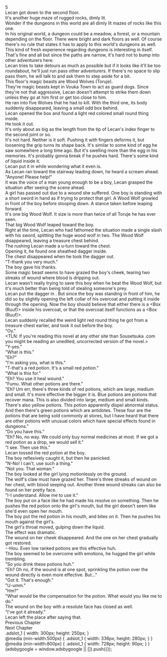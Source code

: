 5<br/>
Lecan got down to the second floor.<br/>
It's another huge maze of rugged rocks, dimly lit.<br/>
Wonder if the dungeons in this world are all dimly lit mazes of rocks like this one.<br/>
In his original world, a dungeon could be a meadow, a forest, or a mountain depending on the floor. There were bright and dark floors as well. Of course there's no rule that states it has to apply to this world's dungeons as well. This kind of fresh experience regarding dungeons is interesting in itself.<br/>
That's fine and all but since the paths are narrow, it's hard not to bump into other adventurers here.<br/>
Lecan tries to take detours as much as possible but if it looks like it'll be too roundabout, he'll just run pass other adventurers. If there's no space to slip pass them, he will talk to and ask them to step aside for a bit.<br/>
This floor's magic beasts are Wood Wolves (Toruje).<br/>
They're magic beasts kept in Vouka Town to act as guard dogs. Since they're not that aggressive, Lecan doesn't attempt to strike them down unless they go at him first or get too close to him.<br/>
He ran into five Wolves that he had to kill. With the third one, its body suddenly disappeared, leaving a small odd box behind.<br/>
Lecan opened the box and found a light red colored small round thing inside.<br/>
He took it out.<br/>
It's only about as big as the length from the tip of Lecan's index finger to the second joint or so.<br/>
It's not hard. Neither is it soft. Pushing it with fingers deforms it, but loosening the grip turns its shape back. It's similar to some kind of egg he saw somewhere a long time ago. But it's swelling more than the egg in his memories. It's probably gonna break if he pushes hard. There's some kind of liquid inside it.<br/>
Lecan put it in <Storage> while wondering what it even is.<br/>
As Lecan ran toward the stairway leading down, he heard a scream ahead.<br/>
"Anyone! Please help!"<br/>
It was the voice of a man young enough to be a boy, Lecan grasped the situation after seeing the scene ahead.<br/>
A girl has passed out due to a wound she suffered. One boy is standing with a short sword in hand as if trying to protect that girl. A Wood Wolf growled in front of the boy before stooping down. A stance taken before leaping forward.<br/>
It's one big Wood Wolf. It size is more than twice of all Toruje he has ever seen.<br/>
That big Wood Wolf leaped toward the boy.<br/>
Right at the time, Lecan who had fathomed the situation made a single slash with his sword, splitting the huge wood wolf in two. The Wood Wolf disappeared, leaving a treasure chest behind.<br/>
The rushing Lecan made a u-turn toward the chest.<br/>
Opening it, he found one sheathed dagger inside.<br/>
The chest disappeared when he took the dagger out.<br/>
"T-thank you very much."<br/>
The boy gave his thanks.<br/>
Some magic beast seems to have grazed the boy's cheek, tearing two streaks of wound where blood is dripping out.<br/>
Lecan wasn't really trying to save this boy when he beat the Wood Wolf, but it's much better than being told of stealing someone's prey.<br/>
Lecan put the dagger in <Storage>. But since the boy was standing in front of him, he did so by slightly opening the left collar of his overcoat and putting it inside through the opening. Now the boy should believe that either there is a <Box (Ruuf)> inside his overcoat, or that the overcoat itself functions as a <Box (Ruuf)>.<br/>
Lecan suddenly recalled the weird light red round thing he got from a treasure chest earlier, and took it out before the boy.<br/>
"Oy."<br/>
<TLN: If you're reading this novel at any other site than Sousetsuka .com you might be reading an unedited, uncorrected version of the novel.><br/>
"Y-yes."<br/>
"What is this."<br/>
"Eh?"<br/>
"I'm asking you, what is this."<br/>
"T-that's a red potion. It's a small red potion."<br/>
"What is this for."<br/>
"Eh? You use it heal wound."<br/>
"Fumu. What other potions are there."<br/>
"Eh? Um err, there's three kinds of red potions, which are large, medium and small. It's more effective the bigger it is. Blue potions are potions that recover mana. This is also divided into large, medium and small kinds. There's also yellow potions. This potion apparently dispel abnormal status. And then there's green potions which are antidotes. These four are the potions that are being sold commonly at stores, but I have heard that there are other potions with unusual colors which have special effects found in dungeons."<br/>
"Do you have this."<br/>
"Eh? No, no way. We could only buy normal medicines at most. If we got a red potion as a drop, we would sell it."<br/>
"I see. Then use this."<br/>
Lecan tossed the red potion at the boy.<br/>
The boy reflexively caught it, but then he panicked. <br/>
"N-No! I can't, use such a thing."<br/>
"Not you. That woman."<br/>
The boy looked at the girl lying motionlessly on the ground.<br/>
The wolf's claw must have grazed her. There's three streaks of wound on her chest, with blood seeping out. Another three wound streaks can also be found on her pretty face.<br/>
"I-I understand. Allow me to use it."<br/>
The boy put on a face like he had made his resolve on something. Then he pushes the red potion onto the girl's mouth, but the girl doesn't seem like she'd even open her mouth.<br/>
The boy put the red potion in his mouth, and bites on it. Then he pushes his mouth against the girl's.<br/>
The girl's throat moved, gulping down the liquid.<br/>
The effect was dramatic.<br/>
The wound on her cheek disappeared. And the one on her chest gradually got restored.<br/>
--Hou. Even low ranked potions are this effective huh.<br/>
The boy seemed to be overcome with emotions, he hugged the girl while trembling.<br/>
"So you drink these potions huh."<br/>
"Eh? Oh no, if the wound is at one spot, sprinkling the potion over the wound directly is even more effective. But..."<br/>
"Got it. That's enough."<br/>
"U-umm."<br/>
"Hm?"<br/>
"What would be the compensation for the potion. What would you like me to do."<br/>
The wound on the boy with a resolute face has closed as well.<br/>
"I've got it already."<br/>
Lecan left the place after saying that.<br/>
Previous Chapter<br/>
Next Chapter <br/>
.adslot_1 { width: 300px; height: 250px; }<br/>
@media (min-width:500px) { .adslot_1 { width: 336px; height: 280px; } }<br/>
@media (min-width:800px) { .adslot_1 { width: 728px; height: 90px; } }<br/>
(adsbygoogle = window.adsbygoogle || []).push({});<br/>
